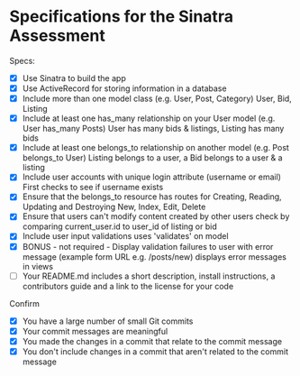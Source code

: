 # Specifications for the Sinatra Assessment

Specs:
- [x] Use Sinatra to build the app
- [x] Use ActiveRecord for storing information in a database
- [x] Include more than one model class (e.g. User, Post, Category)
        User, Bid, Listing
- [x] Include at least one has_many relationship on your User model (e.g. User has_many Posts)
        User has many bids & listings, Listing has many bids
- [x] Include at least one belongs_to relationship on another model (e.g. Post belongs_to User)
        Listing belongs to a user, a Bid belongs to a user & a listing
- [x] Include user accounts with unique login attribute (username or email)
        First checks to see if username exists
- [x] Ensure that the belongs_to resource has routes for Creating, Reading, Updating and Destroying
        New, Index, Edit, Delete
- [x] Ensure that users can't modify content created by other users
        check by comparing current_user.id to user_id of listing or bid
- [x] Include user input validations
        uses 'validates' on model
- [x] BONUS - not required - Display validation failures to user with error message (example form URL e.g. /posts/new)
        displays error messages in views
- [ ] Your README.md includes a short description, install instructions, a contributors guide and a link to the license for your code

Confirm
- [x] You have a large number of small Git commits
- [x] Your commit messages are meaningful
- [x] You made the changes in a commit that relate to the commit message
- [x] You don't include changes in a commit that aren't related to the commit message